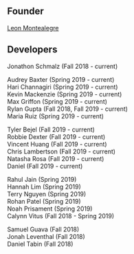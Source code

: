 ## Founder
[Leon Montealegre](http://www.leonmontealegre.com/)  

## Developers

Jonathon Schmalz (Fall 2018 - current)  

Audrey Baxter (Spring 2019 - current)  
Hari Channagiri (Spring 2019 - current)  
Kevin Mackenzie (Spring 2019 - current)  
Max Griffon (Spring 2019 - current)  
Rylan Gupta (Fall 2018, Fall 2019 - current)  
Maria Ruiz (Spring 2019 - current)  

Tyler Bejel (Fall 2019 - current)  
Robbie Dexter (Fall 2019 - current)  
Vincent Huang (Fall 2019 - current)  
Chris Lambertson (Fall 2019 - current)  
Natasha Rosa (Fall 2019 - current)  
Daniel (Fall 2019 - current)  

Rahul Jain (Spring 2019)  
Hannah Lim (Spring 2019)  
Terry Nguyen (Spring 2019)  
Rohan Patel (Spring 2019)  
Noah Prisament (Spring 2019)  
Calynn Vitus (Fall 2018 - Spring 2019)

Samuel Guava (Fall 2018)  
Jonah Leventhal (Fall 2018)  
Daniel Tabin (Fall 2018)  
